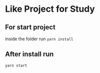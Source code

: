 # Like Project for Study

## For start project 
inside the folder run 
`yarn install`

## After install run 
`yarn start`

